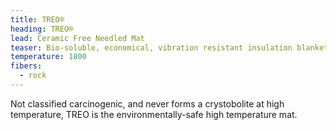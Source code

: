 ```yaml
---
title: TREO®
heading: TREO®
lead: Ceramic Free Needled Mat
teaser: Bio-soluble, economical, vibration resistant insulation blanket
temperature: 1800
fibers:
  - rock
---
```

Not classified carcinogenic, and never forms a crystobolite at high temperature, TREO is the environmentally-safe high temperature mat.
